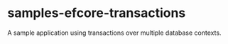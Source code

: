 # samples-efcore-transactions
A sample application using transactions over multiple database contexts.
